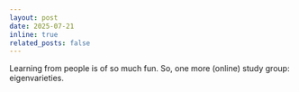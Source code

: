 ```yaml
---
layout: post
date: 2025-07-21
inline: true
related_posts: false
---
```


Learning from people is of so much fun. So, one more (online) study group: eigenvarieties. 